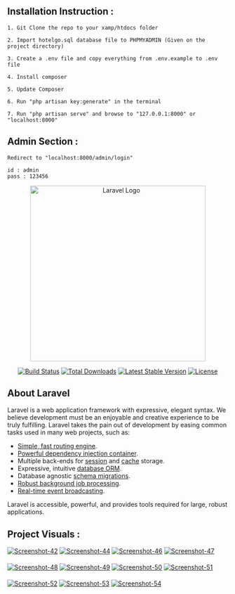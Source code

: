 ## Installation Instruction : 

```
1. Git Clone the repo to your xamp/htdocs folder
```

```
2. Import hotelgo.sql database file to PHPMYADMIN (Given on the project directory)
```

```
3. Create a .env file and copy everything from .env.example to .env file
```

```
4. Install composer
```
```
5. Update Composer
```

```
6. Run "php artisan key:generate" in the terminal
```

```
7. Run "php artisan serve" and browse to "127.0.0.1:8000" or "localhost:8000"
```


## Admin Section : 

```
Redirect to "localhost:8000/admin/login"
```

```
id : admin
pass : 123456
```


<p align="center"><a href="https://laravel.com" target="_blank"><img src="https://raw.githubusercontent.com/laravel/art/master/logo-lockup/5%20SVG/2%20CMYK/1%20Full%20Color/laravel-logolockup-cmyk-red.svg" width="400" alt="Laravel Logo"></a></p>

<p align="center">
<a href="https://github.com/laravel/framework/actions"><img src="https://github.com/laravel/framework/workflows/tests/badge.svg" alt="Build Status"></a>
<a href="https://packagist.org/packages/laravel/framework"><img src="https://img.shields.io/packagist/dt/laravel/framework" alt="Total Downloads"></a>
<a href="https://packagist.org/packages/laravel/framework"><img src="https://img.shields.io/packagist/v/laravel/framework" alt="Latest Stable Version"></a>
<a href="https://packagist.org/packages/laravel/framework"><img src="https://img.shields.io/packagist/l/laravel/framework" alt="License"></a>
</p>

## About Laravel

Laravel is a web application framework with expressive, elegant syntax. We believe development must be an enjoyable and creative experience to be truly fulfilling. Laravel takes the pain out of development by easing common tasks used in many web projects, such as:

- [Simple, fast routing engine](https://laravel.com/docs/routing).
- [Powerful dependency injection container](https://laravel.com/docs/container).
- Multiple back-ends for [session](https://laravel.com/docs/session) and [cache](https://laravel.com/docs/cache) storage.
- Expressive, intuitive [database ORM](https://laravel.com/docs/eloquent).
- Database agnostic [schema migrations](https://laravel.com/docs/migrations).
- [Robust background job processing](https://laravel.com/docs/queues).
- [Real-time event broadcasting](https://laravel.com/docs/broadcasting).

Laravel is accessible, powerful, and provides tools required for large, robust applications.

## Project Visuals :

<a href="https://ibb.co/kMXmygp"><img src="https://i.ibb.co/b7Xb3gx/Screenshot-42.png" alt="Screenshot-42" border="0" style="margin-bottom:20px;"></a>
<a href="https://ibb.co/Cw3Nz3M"><img src="https://i.ibb.co/dfw1rwL/Screenshot-44.png" alt="Screenshot-44" border="0" style="margin-bottom:20px;"></a>
<a href="https://ibb.co/sH4L7jM"><img src="https://i.ibb.co/5F3qZTf/Screenshot-46.png" alt="Screenshot-46" border="0" style="margin-bottom:20px;"></a>
<a href="https://ibb.co/LrzY3HF"><img src="https://i.ibb.co/G9vnqN6/Screenshot-47.png" alt="Screenshot-47" border="0" style="margin-bottom:20px;"></a>
<a href="https://ibb.co/tswKSQr"><img src="https://i.ibb.co/vPCqbVn/Screenshot-48.png" alt="Screenshot-48" border="0" style="margin-bottom:20px;"></a>
<a href="https://ibb.co/dcbbmwN"><img src="https://i.ibb.co/SxQQf4k/Screenshot-49.png" alt="Screenshot-49" border="0" style="margin-bottom:20px;"></a>
<a href="https://ibb.co/GQyNYcY"><img src="https://i.ibb.co/YBmwnpn/Screenshot-50.png" alt="Screenshot-50" border="0" style="margin-bottom:20px;"></a>
<a href="https://ibb.co/Tqgnsg5"><img src="https://i.ibb.co/Pz6bd68/Screenshot-51.png" alt="Screenshot-51" border="0" style="margin-bottom:20px;"></a>
<a href="https://ibb.co/nCnHcZB"><img src="https://i.ibb.co/pyRtzGQ/Screenshot-52.png" alt="Screenshot-52" border="0" style="margin-bottom:20px;"></a>
<a href="https://ibb.co/RyCjqDr"><img src="https://i.ibb.co/k1hmtSb/Screenshot-53.png" alt="Screenshot-53" border="0" style="margin-bottom:20px;"></a>
<a href="https://ibb.co/Kbcygy3"><img src="https://i.ibb.co/DzPKFKS/Screenshot-54.png" alt="Screenshot-54" border="0" style="margin-bottom:20px;"></a>

